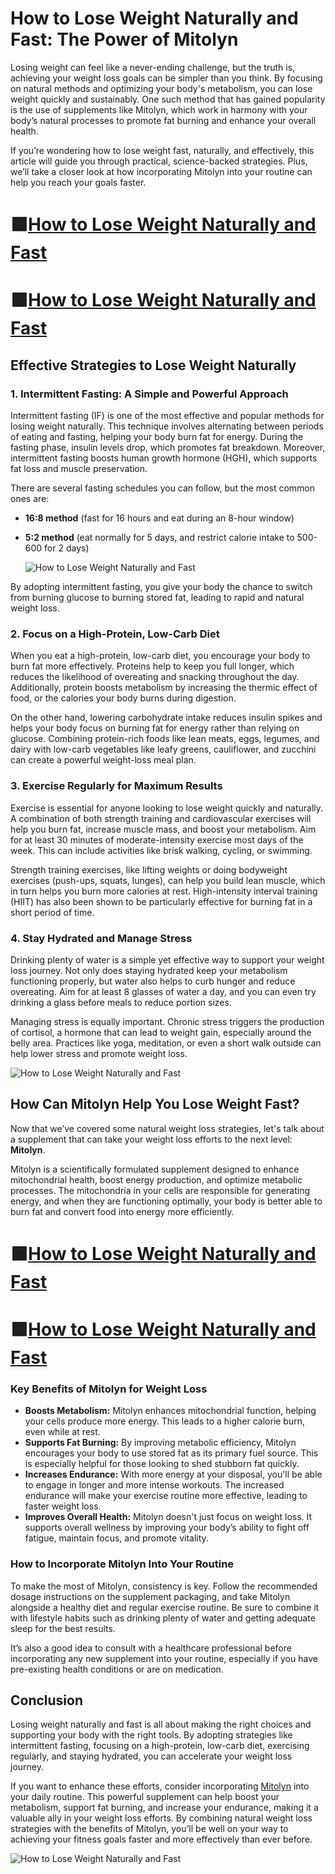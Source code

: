 
# How to Lose Weight Naturally and Fast: The Power of Mitolyn

Losing weight can feel like a never-ending challenge, but the truth is, achieving your weight loss goals can be simpler than you think. By focusing on natural methods and optimizing your body's metabolism, you can lose weight quickly and sustainably. One such method that has gained popularity is the use of supplements like Mitolyn, which work in harmony with your body’s natural processes to promote fat burning and enhance your overall health.

If you’re wondering how to lose weight fast, naturally, and effectively, this article will guide you through practical, science-backed strategies. Plus, we’ll take a closer look at how incorporating Mitolyn into your routine can help you reach your goals faster.

# 🟩[How to Lose Weight Naturally and Fast](https://howtolosewight.website/)
# 🟩[How to Lose Weight Naturally and Fast](https://howtolosewight.website/)

## Effective Strategies to Lose Weight Naturally

### 1. **Intermittent Fasting: A Simple and Powerful Approach**

Intermittent fasting (IF) is one of the most effective and popular methods for losing weight naturally. This technique involves alternating between periods of eating and fasting, helping your body burn fat for energy. During the fasting phase, insulin levels drop, which promotes fat breakdown. Moreover, intermittent fasting boosts human growth hormone (HGH), which supports fat loss and muscle preservation.

There are several fasting schedules you can follow, but the most common ones are:
- **16:8 method** (fast for 16 hours and eat during an 8-hour window)
- **5:2 method** (eat normally for 5 days, and restrict calorie intake to 500-600 for 2 days)

  ![How to Lose Weight Naturally and Fast](https://github.com/user-attachments/assets/63c3b1b0-a227-4a83-8d9b-3fe9ca451bd5)


By adopting intermittent fasting, you give your body the chance to switch from burning glucose to burning stored fat, leading to rapid and natural weight loss.

### 2. **Focus on a High-Protein, Low-Carb Diet**

When you eat a high-protein, low-carb diet, you encourage your body to burn fat more effectively. Proteins help to keep you full longer, which reduces the likelihood of overeating and snacking throughout the day. Additionally, protein boosts metabolism by increasing the thermic effect of food, or the calories your body burns during digestion.

On the other hand, lowering carbohydrate intake reduces insulin spikes and helps your body focus on burning fat for energy rather than relying on glucose. Combining protein-rich foods like lean meats, eggs, legumes, and dairy with low-carb vegetables like leafy greens, cauliflower, and zucchini can create a powerful weight-loss meal plan.

### 3. **Exercise Regularly for Maximum Results**

Exercise is essential for anyone looking to lose weight quickly and naturally. A combination of both strength training and cardiovascular exercises will help you burn fat, increase muscle mass, and boost your metabolism. Aim for at least 30 minutes of moderate-intensity exercise most days of the week. This can include activities like brisk walking, cycling, or swimming.

Strength training exercises, like lifting weights or doing bodyweight exercises (push-ups, squats, lunges), can help you build lean muscle, which in turn helps you burn more calories at rest. High-intensity interval training (HIIT) has also been shown to be particularly effective for burning fat in a short period of time.

### 4. **Stay Hydrated and Manage Stress**

Drinking plenty of water is a simple yet effective way to support your weight loss journey. Not only does staying hydrated keep your metabolism functioning properly, but water also helps to curb hunger and reduce overeating. Aim for at least 8 glasses of water a day, and you can even try drinking a glass before meals to reduce portion sizes.

Managing stress is equally important. Chronic stress triggers the production of cortisol, a hormone that can lead to weight gain, especially around the belly area. Practices like yoga, meditation, or even a short walk outside can help lower stress and promote weight loss.

![How to Lose Weight Naturally and Fast](https://github.com/user-attachments/assets/4a5a2bb0-9131-4a0d-a0da-5359dae83367)


## How Can Mitolyn Help You Lose Weight Fast?

Now that we’ve covered some natural weight loss strategies, let's talk about a supplement that can take your weight loss efforts to the next level: **Mitolyn**.

Mitolyn is a scientifically formulated supplement designed to enhance mitochondrial health, boost energy production, and optimize metabolic processes. The mitochondria in your cells are responsible for generating energy, and when they are functioning optimally, your body is better able to burn fat and convert food into energy more efficiently.

# 🟩[How to Lose Weight Naturally and Fast](https://howtolosewight.website/)
# 🟩[How to Lose Weight Naturally and Fast](https://howtolosewight.website/)

### Key Benefits of Mitolyn for Weight Loss

- **Boosts Metabolism:** Mitolyn enhances mitochondrial function, helping your cells produce more energy. This leads to a higher calorie burn, even while at rest.
- **Supports Fat Burning:** By improving metabolic efficiency, Mitolyn encourages your body to use stored fat as its primary fuel source. This is especially helpful for those looking to shed stubborn fat quickly.
- **Increases Endurance:** With more energy at your disposal, you'll be able to engage in longer and more intense workouts. The increased endurance will make your exercise routine more effective, leading to faster weight loss.
- **Improves Overall Health:** Mitolyn doesn't just focus on weight loss. It supports overall wellness by improving your body’s ability to fight off fatigue, maintain focus, and promote vitality.

### How to Incorporate Mitolyn Into Your Routine

To make the most of Mitolyn, consistency is key. Follow the recommended dosage instructions on the supplement packaging, and take Mitolyn alongside a healthy diet and regular exercise routine. Be sure to combine it with lifestyle habits such as drinking plenty of water and getting adequate sleep for the best results.

It’s also a good idea to consult with a healthcare professional before incorporating any new supplement into your routine, especially if you have pre-existing health conditions or are on medication.

## Conclusion

Losing weight naturally and fast is all about making the right choices and supporting your body with the right tools. By adopting strategies like intermittent fasting, focusing on a high-protein, low-carb diet, exercising regularly, and staying hydrated, you can accelerate your weight loss journey.

If you want to enhance these efforts, consider incorporating [Mitolyn](https://github.com/Mitolyn-Official-Site-Buy-Direct-Secure/) into your daily routine. This powerful supplement can help boost your metabolism, support fat burning, and increase your endurance, making it a valuable ally in your weight loss efforts. By combining natural weight loss strategies with the benefits of Mitolyn, you’ll be well on your way to achieving your fitness goals faster and more effectively than ever before.

![How to Lose Weight Naturally and Fast](https://github.com/user-attachments/assets/8548db7f-72a5-4e35-801d-f788a628a327)    
